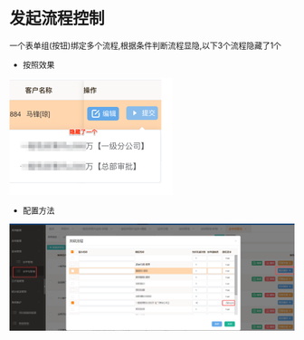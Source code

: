 # 发起流程控制



一个表单组(按钮)绑定多个流程,根据条件判断流程显隐,以下3个流程隐藏了1个

- 按照效果

<img src="./img/processButton.png" alt="processButton" style="zoom: 50%;" />

- 配置方法

<img src="./img/processInput.png" alt="processInput" style="zoom: 50%;" />